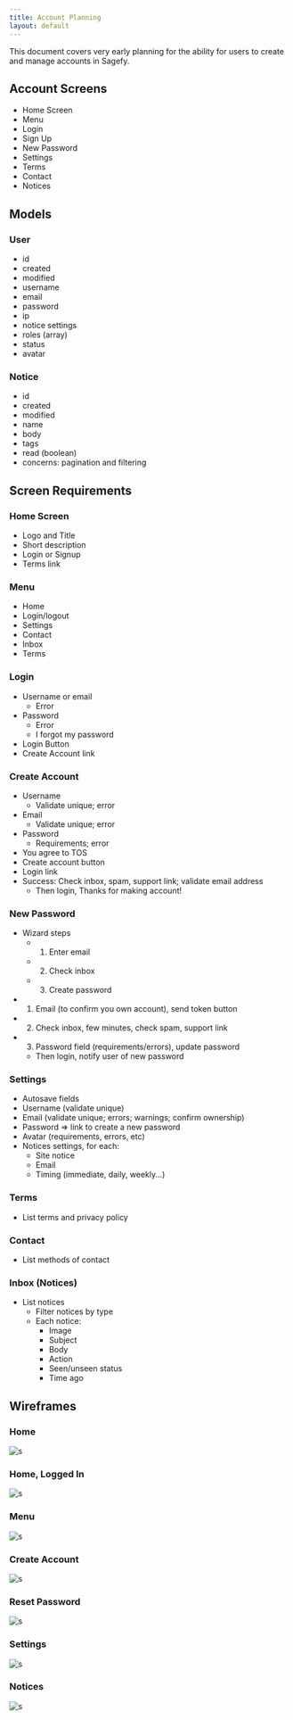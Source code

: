 ```yaml
---
title: Account Planning
layout: default
---
```


This document covers very early planning for the ability for users to create and manage accounts in Sagefy.

Account Screens
---------------

- Home Screen
- Menu
- Login
- Sign Up
- New Password
- Settings
- Terms
- Contact
- Notices

Models
------

### User
- id
- created
- modified
- username
- email
- password
- ip
- notice settings
- roles (array)
- status
- avatar

### Notice
- id
- created
- modified
- name
- body
- tags
- read (boolean)
- concerns: pagination and filtering

Screen Requirements
-------------------

### Home Screen
- Logo and Title
- Short description
- Login or Signup
- Terms link

### Menu
- Home
- Login/logout
- Settings
- Contact
- Inbox
- Terms

### Login
- Username or email
    - Error
- Password
    - Error
    - I forgot my password
- Login Button
- Create Account link

### Create Account
- Username
    - Validate unique; error
- Email
    - Validate unique; error
- Password
    - Requirements; error
- You agree to TOS
- Create account button
- Login link
- Success: Check inbox, spam, support link; validate email address
    - Then login, Thanks for making account!

### New Password
- Wizard steps
    - 1) Enter email
    - 2) Check inbox
    - 3) Create password
- 1) Email (to confirm you own account), send token button
- 2) Check inbox, few minutes, check spam, support link
- 3) Password field (requirements/errors), update password
    - Then login, notify user of new password

### Settings
- Autosave fields
- Username (validate unique)
- Email (validate unique; errors; warnings; confirm ownership)
- Password => link to create a new password
- Avatar (requirements, errors, etc)
- Notices settings, for each:
    - Site notice
    - Email
    - Timing (immediate, daily, weekly...)

### Terms
- List terms and privacy policy

### Contact
- List methods of contact

### Inbox (Notices)
- List notices
    - Filter notices by type
    - Each notice:
        - Image
        - Subject
        - Body
        - Action
        - Seen/unseen status
        - Time ago

Wireframes
----------

### Home

![s](https://docs.google.com/drawings/d/1pmBonQ3RMj0KNDoNbtYc1DlevFesU-ccVfWSQURS_jg/pub?w=600&amp;h=600)

### Home, Logged In

![s](https://docs.google.com/drawings/d/1xKI3bG41ciyb_YPhkS6nYTkK4nusl8cPfsDpAp3N5oY/pub?w=600&amp;h=600)

### Menu

![s](https://docs.google.com/drawings/d/1OdmkO8ND2wdbql3y-K787xEJFa5-EV3CemWg7PJJN-E/pub?w=600&amp;h=600)

### Create Account

![s](https://docs.google.com/drawings/d/1WSzws0D3ZMaYTQqJmzNJAJcmpl91XT1ii9w4BkPAEzg/pub?w=600&amp;h=600)

### Reset Password

![s](https://docs.google.com/drawings/d/1p88C-Am9LHNyirPBcsUEZ195s04uo3IiK-3J5coL9EA/pub?w=600&amp;h=600)

### Settings

![s](https://docs.google.com/drawings/d/1EWBadWBpQCfXXcFrH9D1--h8cb2dMFDljSH1SfVw2TY/pub?w=600&amp;h=600)

### Notices

![s](https://docs.google.com/drawings/d/1wC5h3JBFLG4ALnxVkT_RocjcifuqmfWoy8Cx8hy1fxM/pub?w=600&amp;h=600)
